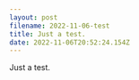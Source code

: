 ```yaml
---
layout: post
filename: 2022-11-06-test
title: Just a test.
date: 2022-11-06T20:52:24.154Z
---
```

Just a test.